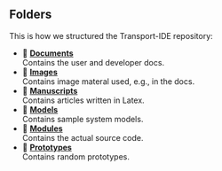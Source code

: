 ## Folders

This is how we structured the Transport-IDE repository:

* 📁 [**Documents**](../documents/)<br/>Contains the user and developer docs.
* 📁 [**Images**](../images/)<br/>Contains image materal used, e.g., in the docs.
* 📁 [**Manuscripts**](../manuscripts/)<br/>Contains articles written in Latex.
* 📁 [**Models**](../models/)<br/>Contains sample system models.
* 📁 [**Modules**](../modules/)<br/>Contains the actual source code.
* 📁 [**Prototypes**](../prototypes/)<br/>Contains random prototypes.